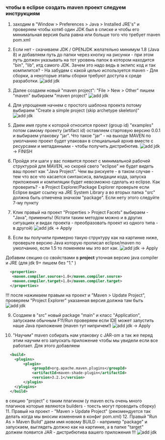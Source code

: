 ### чтобы в eclipse создать maven проект следуем инструкциям

1. заходим в "Window > Preferences > Java > Installed JRE's" и проверяем чтобы хотяб один JDK был в списке и чтобы его минимальная версия была равна или больше того что требует maven pom.xml
2. Если нет - скачиваем JDK / OPENJDK желательно минимум 1.8 (Java 8) и добавляем путь до папки через кнопку на рисунки - при этом путь должен указывать на тот уровень папок в котором находится "bin", "lib", итд самого JDK. Зачем это надо ведь в эклипс код и так компилится?  - На забудем с какой целью используется maven - Для сборки, а некоторые этапы сборки требуют доступа к среде разработки.
![add jdk](./1.png)

3. Далее создаем новый "maven project": "File > New > Other" пишем "maven" выбираем "maven project"
![add jdk](./2.png)

4. Для упрощения начнем с простого шаблона проекта потому выбираем "Create a simple project (skip archetype skeleton)"
![add jdk](./3.png)

5. Даем имя групе к которой относится проект (group id) "examples" потом самому проекту (artifact id) оставляем стартовую версию 0.0.1 и выбираем упаковку "jar". Что такое "jar" - на выходе MAVEN по умолчанию проект будет упакован в специальный архив вместе с ресурсами и метаданными - чтобы получить дистрибютив.
![add jdk](./4.png) -> FINISH


6. Пройдя эти шаги у вас появится проект с минимальной рабочей структурой для MAVEN, но скорей свего "eclipse" не будет видеть ваш проект как "Java Project". Чем вы рискуете - в таком случае - тем что все что касается синтаксиса, валидации кода, запуска приложения и компиляции будет невозможно сделать из eclipse. Как проверить? - в Project Explorer/Package Explorer проверьте если Eclipse видит ссылку на JRE System Library а во вторых папка "src" должна быть отмечена значком "package". Если нету этого следуйте 7-му пункту

7. Клик правый на проект "Properties > Project Facets" выбираем - "Java", применить! (Кстати таким методом можно и в других ситуациях и видах проекта - преобразовать проект из одного типа - в другой)
![add jdk](./5.png) -> Apply

8. Если вы получили примерно такую структуру как на картинке ниже, проверьте версию Java которую прописал eclipse/maven по умолчанию, если 1.5 то поменяем мы это вот как. 
![add jdk](./6.png) -> Apply

Добавим  секцию со свойствами в **project** уточная версию java compiler и JRE (для jdk 9+ пишем без "1." )
```xml
  <properties>
   <maven.compiler.source>1.8</maven.compiler.source>
   <maven.compiler.target>1.8</maven.compiler.target>
  </properties>
```  
!!! после нажимаем правым на проект и "Maven > Update Project", проверяем "Project Explorer" указанная версия должна там быть
![add jdk](./7.png)

9. Создаем в "src" новый package "main" и класс "Application", запускаем обычным F11/Run проверяем если IDE может запустить наше Java приложение (maven тут нипричем!) 
![add jdk](./8.png) -> Apply

10. "Научим" maven собирать нам упаковку с JAR-om а так же перед этим научим его запускать приложение чтобы мы увидели если все работает. Для этого добавляем 

```xml
  <build>
  	<plugins>
  		<plugin>
  			<groupId>org.apache.maven.plugins</groupId>
  			<artifactId>maven-shade-plugin</artifactId>
  			<version>3.2.1</version>
  		</plugin>
  	</plugins>
  </build>
```
в секцию "project" с таким плагином (у maven есть очень много плагинов которые являются builders - тоесть могут проводить сборку)
11. Правый на проект - "Maven > Update Project" (рекомендуется так делать когда мы вносим изменения в конфиг pom.xml)
12. Правый "Run As > Maven Build" даем имя новому BUILD - например "package" и запускаем, выглядеть должно как на картинке, а в папке "target" должем появится JAR - дистрибютива вашего приложения !!!
![add jdk](./9.png)


